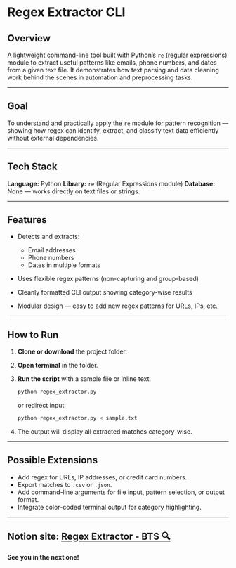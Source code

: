 # **Regex Extractor CLI**

## **Overview**

A lightweight command-line tool built with Python’s `re` (regular expressions) module to extract useful patterns like emails, phone numbers, and dates from a given text file. It demonstrates how text parsing and data cleaning work behind the scenes in automation and preprocessing tasks.

---

## **Goal**

To understand and practically apply the `re` module for pattern recognition — showing how regex can identify, extract, and classify text data efficiently without external dependencies.

---

## **Tech Stack**

**Language:** Python
**Library:** `re` (Regular Expressions module)
**Database:** None — works directly on text files or strings.

---

## **Features**

* Detects and extracts:

  * Email addresses
  * Phone numbers
  * Dates in multiple formats
* Uses flexible regex patterns (non-capturing and group-based)
* Cleanly formatted CLI output showing category-wise results
* Modular design — easy to add new regex patterns for URLs, IPs, etc.

---

## **How to Run**

1. **Clone or download** the project folder.
2. **Open terminal** in the folder.
3. **Run the script** with a sample file or inline text.

   ```bash
   python regex_extractor.py
   ```

   or redirect input:

   ```bash
   python regex_extractor.py < sample.txt
   ```
4. The output will display all extracted matches category-wise.

---

## **Possible Extensions**

* Add regex for URLs, IP addresses, or credit card numbers.
* Export matches to `.csv` or `.json`.
* Add command-line arguments for file input, pattern selection, or output format.
* Integrate color-coded terminal output for category highlighting.

---

**Notion site:** [Regex Extractor - BTS 🔍](https://dramatic-psychology-0d8.notion.site/re-bts-29703656c6c3802ba5e4cdcd29d7d9cb?source=copy_link) 
---

**See you in the next one!**